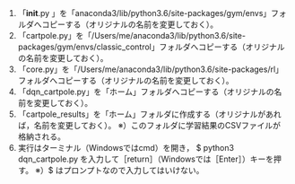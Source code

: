 1. 「__init__.py 」を「anaconda3/lib/python3.6/site-packages/gym/envs」フォルダへコピーする（オリジナルの名前を変更しておく）。
2. 「cartpole.py」を「/Users/me/anaconda3/lib/python3.6/site-packages/gym/envs/classic_control」フォルダへコピーする（オリジナルの名前を変更しておく）。
3. 「core.py」を「/Users/me/anaconda3/lib/python3.6/site-packages/rl」フォルダへコピーする（オリジナルの名前を変更しておく）。
4. 「dqn_cartpole.py」を「ホーム」フォルダへコピーする（オリジナルの名前を変更しておく）。
5. 「cartpole_results」を「ホーム」フォルダに作成する（オリジナルがあれば，名前を変更しておく）。
	※）このフォルダに学習結果のCSVファイルが格納される。
6. 実行はターミナル（Windowsではcmd）を開き，
		$ python3 dqn_cartpole.py
	を入力して［return］（Windowsでは［Enter］）キーを押す。
	※）$ はプロンプトなので入力してはいけない。
